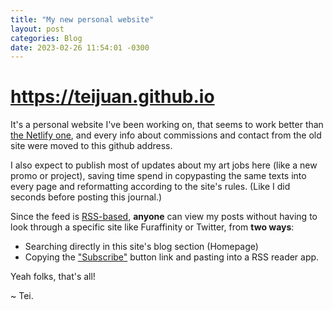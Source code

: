 ```yaml
---
title: "My new personal website"
layout: post
categories: Blog
date: 2023-02-26 11:54:01 -0300
---
```


# <https://teijuan.github.io>

It's a personal website I've been working on, that seems to work better than [the Netlify one](https://teijuan.netlify.app/), and every info about commissions and contact from the old site were moved to this github address.

I also expect to publish most of updates about my art jobs here (like a new promo or project), saving time spend in copypasting the same texts into every page and reformatting according to the site's rules. (Like I did seconds before posting this journal.)

Since the feed is [RSS-based](https://en.wikipedia.org/wiki/RSS), **anyone** can view my posts without having to look through a specific site like Furaffinity or Twitter, from **two ways**:

- Searching directly in this site's blog section (Homepage)
- Copying the ["Subscribe"](https://teijuan.github.io/feed.xml) button link and pasting into a RSS reader app.

Yeah folks, that's all!

\~ Tei.
